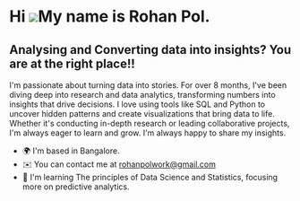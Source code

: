 Hi ![](https://user-images.githubusercontent.com/18350557/176309783-0785949b-9127-417c-8b55-ab5a4333674e.gif)My name is Rohan Pol.
==================================================================================================================================

Analysing and Converting data into insights? You are at the right place!!
-------------------------------------------------------------------------

I'm passionate about turning data into stories. For over 8 months, I've been diving deep into research and data analytics, transforming numbers into insights that drive decisions. I love using tools like SQL and Python to uncover hidden patterns and create visualizations that bring data to life. Whether it's conducting in-depth research or leading collaborative projects, I'm always eager to learn and grow. I'm always happy to share my insights.

* 🌍  I'm based in Bangalore.
* ✉️  You can contact me at [rohanpolwork@gmail.com](mailto:rohanpolwork@gmail.com)
* 🧠  I'm learning The principles of Data Science and Statistics, focusing more on predictive analytics.
<!--
**RohanPol2182/RohanPol2182** is a ✨ _special_ ✨ repository because its `README.md` (this file) appears on your GitHub profile.

Here are some ideas to get you started:

- 🔭 I’m currently working on ...
- 🌱 I’m currently learning ...
- 👯 I’m looking to collaborate on ...
- 🤔 I’m looking for help with ...
- 💬 Ask me about ...
- 📫 How to reach me: ...
- 😄 Pronouns: ...
- ⚡ Fun fact: ...
-->
